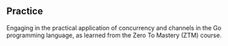 ## Practice
Engaging in the practical application of concurrency and channels in the Go programming language, as learned from the Zero To Mastery (ZTM) course.
